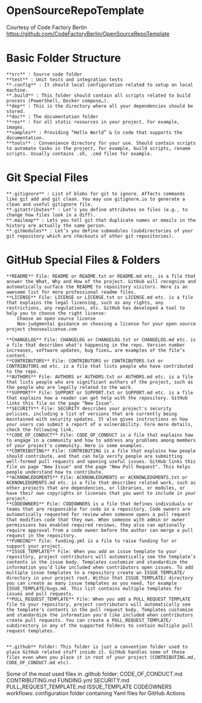 # OpenSourceRepoTemplate
Courtesy of Code Factory Berlin
https://github.com/CodeFactoryBerlin/OpenSourceRepoTemplate

# Basic Folder Structure

    **src** : Source code folder
    **test** : Unit tests and integration tests
    **.config** : It should local configuration related to setup on local machine.
    **.build** : This folder should contain all scripts related to build process (PowerShell, Docker compose…).
    **dep** : This is the directory where all your dependencies should be stored.
    **doc** : The documentation folder
    **res** : For all static resources in your project. For example, images.
    **samples** : Providing “Hello World” & Co code that supports the documentation.
    **tools** : Convenience directory for your use. Should contain scripts to automate tasks in the project, for example, build scripts, rename scripts. Usually contains .sh, .cmd files for example.
    
# Git Special Files

    **.gitignore** : List of blobs for git to ignore. Affects commands like git add and git clean. You may use gitignore.io to generate a clean and useful gitignore file.
    **.gitattributes** : Let’s you define attributes on files (e.g., to change how files look in a diff).
    **.mailmap** : Lets you tell git that duplicate names or emails in the history are actually the same person.
    **.gitmodules** : Let’s you define submodules (subdirectories of your git repository which are checkouts of other git repositories).

# GitHub Special Files & Folders

    **README** File: README or README.txt or README.md etc. is a file that answer the What, Why and How of the project. GitHub will recognize and automatically surface the README to repository visitors. Here is an awesome list for more professional readme files.
    **LICENSE** File: LICENSE or LICENSE.txt or LICENSE.md etc. is a file that explains the legal licensing, such as any rights, any restrictions, any regulations, etc. GitHub has developed a tool to help you to choose the right license:
        Choose an open source license
        Non-judgmental guidance on choosing a license for your open source project choosealicense.com

    **CHANGELOG** File: CHANGELOG or CHANGELOG.txt or CHANGELOG.md etc. is a file that describes what's happening in the repo. Version number increases, software updates, bug fixes… are examples of the file’s content.
    **CONTRIBUTORS** File: CONTRIBUTORS or CONTRIBUTORS.txt or CONTRIBUTORS.md etc. is a file that lists people who have contributed to the repo.
    **AUTHORS** File: AUTHORS or AUTHORS.txt or AUTHORS.md etc. is a file that lists people who are significant authors of the project, such as the people who are legally related to the work.
    **SUPPORT** File: SUPPORT or SUPPORT.txt or SUPPORT.md etc. is a file that explains how a reader can get help with the repository. GitHub links this file on the page "New Issue".
    **SECURITY** File: SECURITY describes your project's security policies, including a list of versions that are currently being maintained with security updates. It also gives instructions on how your users can submit a report of a vulnerability. Fore more details, check the following link.
    **CODE_OF_CONDUCT** File: CODE_OF_CONDUCT is a file that explains how to engage in a community and how to address any problems among members of your project's community. Here is some examples.
    **CONTRIBUTING** File: CONTRIBUTING is a file that explains how people should contribute, and that can help verify people are submitting well-formed pull requests and opening useful issues. GitHub links this file on page "New Issue" and the page "New Pull Request". This helps people understand how to contribute.
    **ACKNOWLEDGMENTS** File: ACKNOWLEDGMENTS or ACKNOWLEDGMENTS.txt or ACKNOWLEDGMENTS.md etc. is a file that describes related work, such as other projects that are dependencies, or libraries, or modules, or have their own copyrights or licenses that you want to include in your project.
    **CODEOWNERS** File: CODEOWNERS is a file that defines individuals or teams that are responsible for code in a repository. Code owners are automatically requested for review when someone opens a pull request that modifies code that they own. When someone with admin or owner permissions has enabled required reviews, they also can optionally require approval from a code owner before the author can merge a pull request in the repository.
    **FUNDING** File: funding.yml is a file to raise funding for or support your project.
    **ISSUE_TEMPLATE** File: When you add an issue template to your repository, project contributors will automatically see the template’s contents in the issue body. Templates customize and standardize the information you’d like included when contributors open issues. To add multiple issue templates to a repository create an ISSUE_TEMPLATE/ directory in your project root. Within that ISSUE_TEMPLATE/ directory you can create as many issue templates as you need, for example ISSUE_TEMPLATE/bugs.md. This list contains multiple templates for issues and pull requests.
    **PULL_REQUEST_TEMPLATE** File: When you add a PULL_REQUEST_TEMPLATE file to your repository, project contributors will automatically see the template's contents in the pull request body. Templates customize and standardize the information you'd like included when contributors create pull requests. You can create a PULL_REQUEST_TEMPLATE/ subdirectory in any of the supported folders to contain multiple pull request templates.


    **.github** Folder: This folder is just a convention folder used to place GitHub related stuff inside it. GitHub handles some of these files even when you place it in root of your project (CONTRIBUTING.md, CODE_OF_CONDUCT.md etc).

Some of the most used files in .github folder:
    CODE_OF_CONDUCT.md
    CONTRIBUTING.md
    FUNDING.yml
    SECURITY.md
    PULL_REQUEST_TEMPLATE.md
    ISSUE_TEMPLATE
    CODEOWNERS
    workflows: configuration folder containing Yaml files for GitHub Actions
